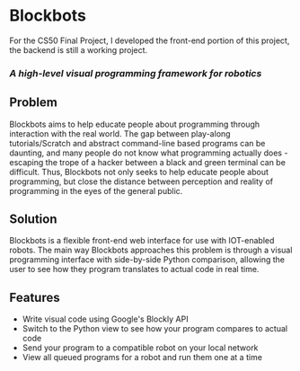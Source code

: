 # Blockbots

For the CS50 Final Project, I developed the front-end portion of this project, the backend is still a working project.
### *A high-level visual programming framework for robotics*

## Problem
Blockbots aims to help educate people about programming through interaction with the real world. The gap between play-along tutorials/Scratch and abstract command-line based programs can be daunting, and many people do not know what programming actually does - escaping the trope of a hacker between a black and green terminal can be difficult. Thus, Blockbots not only seeks to help educate people about programming, but close the distance between perception and reality of programming in the eyes of the general public.

## Solution
Blockbots is a flexible front-end web interface for use with IOT-enabled robots. The main way Blockbots approaches this problem is through a visual programming interface with side-by-side Python comparison, allowing the user to see how they program translates to actual code in real time.
## Features
- Write visual code using Google's Blockly API
- Switch to the Python view to see how your program compares to actual code
- Send your program to a compatible robot on your local network
- View all queued programs for a robot and run them one at a time